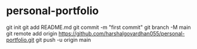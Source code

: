 # personal-portfolio
git init
git add README.md
git commit -m "first commit"
git branch -M main
git remote add origin https://github.com/harshalgovardhan055/personal-portfolio.git
git push -u origin main
